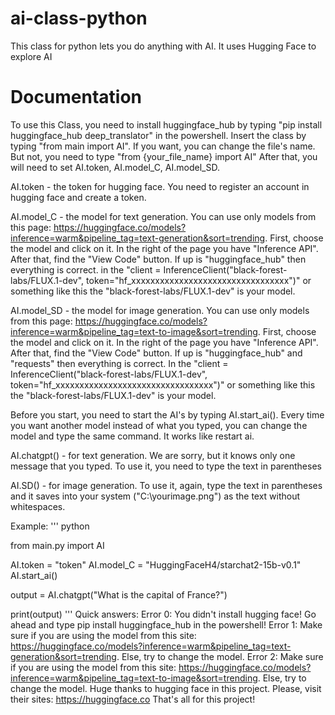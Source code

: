 # ai-class-python
This class for python lets you do anything with AI. It uses Hugging Face to explore AI
# Documentation
To use this Class, you need to install huggingface_hub by typing "pip install huggingface_hub deep_translator" in the powershell.
Insert the class by typing "from main import AI". If you want, you can change the file's name. But not, you need to type "from {your_file_name} import AI"
After that, you will need to set AI.token, AI.model_C, AI.model_SD.

AI.token -  the token for hugging face. You need to register an account in hugging face and create a token.

AI.model_C - the model for text generation. You can use only models from this page: https://huggingface.co/models?inference=warm&pipeline_tag=text-generation&sort=trending. First, choose the model and click on it. In the right of the page you have "Inference API". After that, find the "View Code" button. If up is "huggingface_hub" then everything is correct. in the "client = InferenceClient("black-forest-labs/FLUX.1-dev", token="hf_xxxxxxxxxxxxxxxxxxxxxxxxxxxxxxxxx")" or something like this the "black-forest-labs/FLUX.1-dev" is your model.

AI.model_SD - the model for image generation. You can use only models from this page: https://huggingface.co/models?inference=warm&pipeline_tag=text-to-image&sort=trending. First, choose the model and click on it. In the right of the page you have "Inference API". After that, find the "View Code" button. If up is "huggingface_hub" and "requests" then everything is correct. In the "client = InferenceClient("black-forest-labs/FLUX.1-dev", token="hf_xxxxxxxxxxxxxxxxxxxxxxxxxxxxxxxxx")" or something like this the "black-forest-labs/FLUX.1-dev" is your model.

Before you start, you need to start the AI's by typing AI.start_ai(). Every time you want another model instead of what you typed, you can change the model and type the same command. It works like restart ai.

AI.chatgpt() - for text generation. We are sorry, but it knows only one message that you typed. To use it, you need to type the text in parentheses

AI.SD() - for image generation. To use it, again, type the text in parentheses and it saves into your system ("C:\yourimage.png") as the text without whitespaces.

Example:
''' 
python

from main.py import AI

AI.token = "token"
AI.model_C = "HuggingFaceH4/starchat2-15b-v0.1"
AI.start_ai()

output = AI.chatgpt("What is the capital of France?")

print(output)
'''
Quick answers:
Error 0:
You didn't install hugging face! Go ahead and type pip install huggingface_hub in the powershell!
Error 1:
Make sure if you are using the model from this site: https://huggingface.co/models?inference=warm&pipeline_tag=text-generation&sort=trending. Else, try to change the model.
Error 2:
Make sure if you are using the model from this site: https://huggingface.co/models?inference=warm&pipeline_tag=text-to-image&sort=trending. Else, try to change the model.
Huge thanks to hugging face in this project. Please, visit their sites: https://huggingface.co
That's all for this project!
